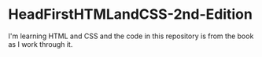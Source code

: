 # HeadFirstHTMLandCSS-2nd-Edition
 I'm learning HTML and CSS and the code in this repository is from the book as I work through it.
